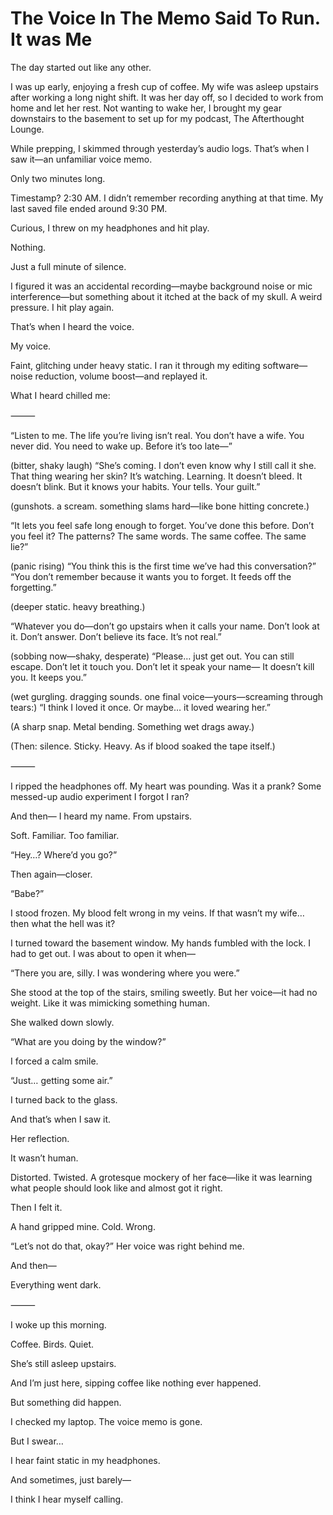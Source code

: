 # The Voice In The Memo Said To Run. It was Me
The day started out like any other.

I was up early, enjoying a fresh cup of coffee. My wife was asleep upstairs after working a long night shift. It was her day off, so I decided to work from home and let her rest. Not wanting to wake her, I brought my gear downstairs to the basement to set up for my podcast, The Afterthought Lounge.

While prepping, I skimmed through yesterday’s audio logs. That’s when I saw it—an unfamiliar voice memo.

Only two minutes long.

Timestamp? 2:30 AM.
I didn’t remember recording anything at that time. My last saved file ended around 9:30 PM.

Curious, I threw on my headphones and hit play.

Nothing.

Just a full minute of silence.

I figured it was an accidental recording—maybe background noise or mic interference—but something about it itched at the back of my skull. A weird pressure. I hit play again.

That’s when I heard the voice.

My voice.

Faint, glitching under heavy static. I ran it through my editing software—noise reduction, volume boost—and replayed it.

What I heard chilled me:

⸻

“Listen to me. The life you’re living isn’t real.
You don’t have a wife. You never did.
You need to wake up. Before it’s too late—”

(bitter, shaky laugh)
“She’s coming. I don’t even know why I still call it she.
That thing wearing her skin? It’s watching. Learning.
It doesn’t bleed. It doesn’t blink.
But it knows your habits. Your tells. Your guilt.”

(gunshots. a scream. something slams hard—like bone hitting concrete.)

“It lets you feel safe long enough to forget.
You’ve done this before. Don’t you feel it?
The patterns? The same words. The same coffee. The same lie?”

(panic rising)
“You think this is the first time we’ve had this conversation?”
“You don’t remember because it wants you to forget.
It feeds off the forgetting.”

(deeper static. heavy breathing.)

“Whatever you do—don’t go upstairs when it calls your name.
Don’t look at it. Don’t answer. Don’t believe its face.
It’s not real.”

(sobbing now—shaky, desperate)
“Please… just get out. You can still escape.
Don’t let it touch you. Don’t let it speak your name—
It doesn’t kill you.
It keeps you.”

(wet gurgling. dragging sounds. one final voice—yours—screaming through tears:)
“I think I loved it once. Or maybe… it loved wearing her.”

(A sharp snap. Metal bending. Something wet drags away.)

(Then: silence. Sticky. Heavy. As if blood soaked the tape itself.)

⸻

I ripped the headphones off. My heart was pounding. Was it a prank? Some messed-up audio experiment I forgot I ran?

And then—
I heard my name.
From upstairs.

Soft. Familiar. Too familiar.

“Hey…? Where’d you go?”

Then again—closer.

“Babe?”

I stood frozen. My blood felt wrong in my veins.
If that wasn’t my wife… then what the hell was it?

I turned toward the basement window. My hands fumbled with the lock. I had to get out. I was about to open it when—

“There you are, silly. I was wondering where you were.”

She stood at the top of the stairs, smiling sweetly. But her voice—it had no weight. Like it was mimicking something human.

She walked down slowly.

“What are you doing by the window?”

I forced a calm smile.

“Just… getting some air.”

I turned back to the glass.

And that’s when I saw it.

Her reflection.

It wasn’t human.

Distorted. Twisted. A grotesque mockery of her face—like it was learning what people should look like and almost got it right.

Then I felt it.

A hand gripped mine. Cold. Wrong.

“Let’s not do that, okay?”
Her voice was right behind me.

And then—

Everything went dark.

⸻

I woke up this morning.

Coffee. Birds. Quiet.

She’s still asleep upstairs.

And I’m just here, sipping coffee like nothing ever happened.

But something did happen.

I checked my laptop. The voice memo is gone.

But I swear…

I hear faint static in my headphones.

And sometimes, just barely—

I think I hear myself calling.
